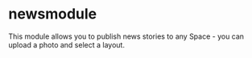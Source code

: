 # newsmodule
This module allows you to publish news stories to any Space -  you can upload a photo and select a layout.
